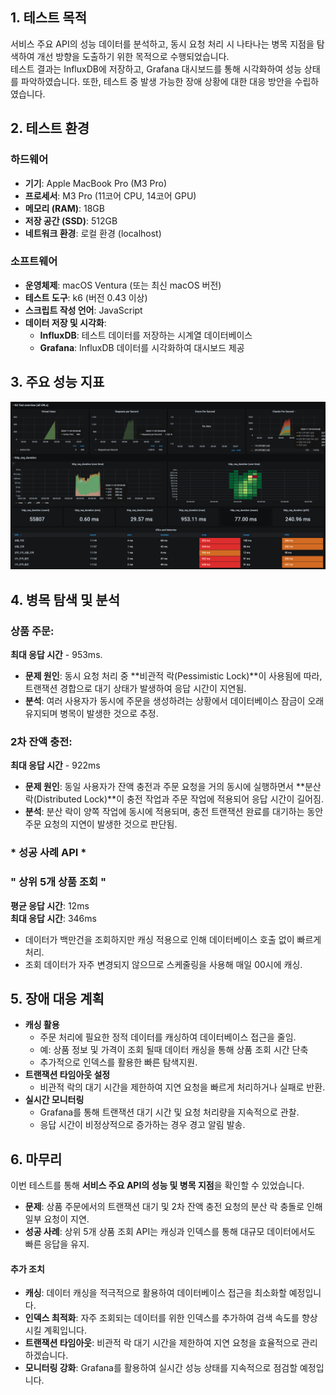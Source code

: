 ## 1. 테스트 목적
서비스 주요 API의 성능 데이터를 분석하고, 동시 요청 처리 시 나타나는 병목 지점을 탐색하여 개선 방향을 도출하기 위한 목적으로 수행되었습니다.  
테스트 결과는 InfluxDB에 저장하고, Grafana 대시보드를 통해 시각화하여 성능 상태를 파악하였습니다.
또한, 테스트 중 발생 가능한 장애 상황에 대한 대응 방안을 수립하였습니다.

## 2. 테스트 환경

### 하드웨어
- **기기**: Apple MacBook Pro (M3 Pro)
- **프로세서**: M3 Pro (11코어 CPU, 14코어 GPU)
- **메모리 (RAM)**: 18GB
- **저장 공간 (SSD)**: 512GB
- **네트워크 환경**: 로컬 환경 (localhost)

### 소프트웨어
- **운영체제**: macOS Ventura (또는 최신 macOS 버전)
- **테스트 도구**: k6 (버전 0.43 이상)
- **스크립트 작성 언어**: JavaScript
- **데이터 저장 및 시각화**:
    - **InfluxDB**: 테스트 데이터를 저장하는 시계열 데이터베이스
    - **Grafana**: InfluxDB 데이터를 시각화하여 대시보드 제공
  
## 3. 주요 성능 지표
<img height="" src="시나리오 테스트 시각화.png" width="1200"/>

## 4. 병목 탐색 및 분석
### 상품 주문:

**최대 응답 시간** - 953ms.

- **문제 원인**: 동시 요청 처리 중 **비관적 락(Pessimistic Lock)**이 사용됨에 따라, 트랜잭션 경합으로 대기 상태가 발생하여 응답 시간이 지연됨.   
- **분석**: 여러 사용자가 동시에 주문을 생성하려는 상황에서 데이터베이스 잠금이 오래 유지되며 병목이 발생한 것으로 추정.

### 2차 잔액 충전:
**최대 응답 시간** - 922ms
- **문제 원인**: 동일 사용자가 잔액 충전과 주문 요청을 거의 동시에 실행하면서 **분산 락(Distributed Lock)**이 충전 작업과 주문 작업에 적용되어 응답 시간이 길어짐.
- **분석**: 분산 락이 양쪽 작업에 동시에 적용되며, 충전 트랜잭션 완료를 대기하는 동안 주문 요청의 지연이 발생한 것으로 판단됨.

### * 성공 사례 API *
### " 상위 5개 상품 조회 "  
**평균 응답 시간**: 12ms   
**최대 응답 시간**: 346ms   
- 데이터가 백만건을 조회하지만 캐싱 적용으로 인해 데이터베이스 호출 없이 빠르게 처리.    
- 조회 데이터가 자주 변경되지 않으므로 스케줄링을 사용해 매일 00시에 캐싱.

## 5. 장애 대응 계획

- **캐싱 활용**
    - 주문 처리에 필요한 정적 데이터를 캐싱하여 데이터베이스 접근을 줄임.
    - 예: 상품 정보 및 가격이 조회 될때 데이터 캐싱을 통해 상품 조회 시간 단축
    - 추가적으로 인덱스를 활용한 빠른 탐색지원.
- **트랜잭션 타임아웃 설정**
    - 비관적 락의 대기 시간을 제한하여 지연 요청을 빠르게 처리하거나 실패로 반환.
- **실시간 모니터링**
    - Grafana를 통해 트랜잭션 대기 시간 및 요청 처리량을 지속적으로 관찰.
    - 응답 시간이 비정상적으로 증가하는 경우 경고 알림 발송.

## 6. 마무리

이번 테스트를 통해 **서비스 주요 API의 성능 및 병목 지점**을 확인할 수 있었습니다.
- **문제**: 상품 주문에서의 트랜잭션 대기 및 2차 잔액 충전 요청의 분산 락 충돌로 인해 일부 요청이 지연.
- **성공 사례**: 상위 5개 상품 조회 API는 캐싱과 인덱스를 통해 대규모 데이터에서도 빠른 응답을 유지.

#### **추가 조치**
- **캐싱**: 데이터 캐싱을 적극적으로 활용하여 데이터베이스 접근을 최소화할 예정입니다.
- **인덱스 최적화**: 자주 조회되는 데이터를 위한 인덱스를 추가하여 검색 속도를 향상시킬 계획입니다.
- **트랜잭션 타임아웃**: 비관적 락 대기 시간을 제한하여 지연 요청을 효율적으로 관리하겠습니다.
- **모니터링 강화**: Grafana를 활용하여 실시간 성능 상태를 지속적으로 점검할 예정입니다.
